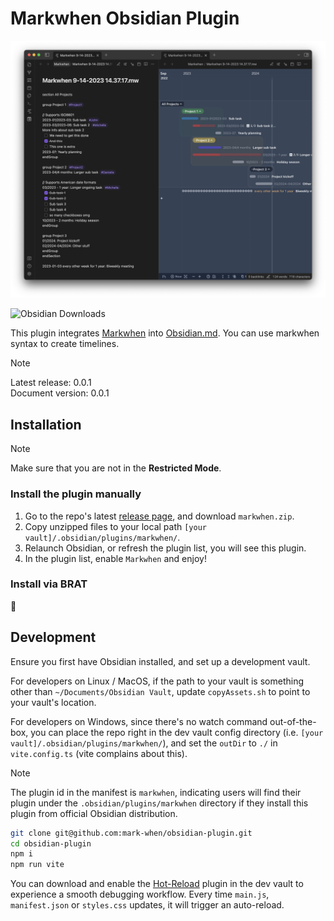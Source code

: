 # Markwhen Obsidian Plugin

![markwhen-obsidian-plugin](./screenshot.png)

![Obsidian Downloads](https://img.shields.io/badge/dynamic/json?logo=obsidian&color=%23483699&label=downloads&query=%24%5B%22markwhen%22%5D.downloads&url=https%3A%2F%2Fraw.githubusercontent.com%2Fobsidianmd%2Fobsidian-releases%2Fmaster%2Fcommunity-plugin-stats.json)

This plugin integrates [Markwhen](https://github.com/mark-when/markwhen/) into [Obsidian.md](https://obsidian.md/). You can use markwhen syntax to create timelines.

> [!Note]  
> Latest release: 0.0.1  
> Document version: 0.0.1

## Installation

> [!Note]  
> Make sure that you are not in the **Restricted Mode**.

### Install the plugin manually

1. Go to the repo's latest [release page](https://github.com/mark-when/obsidian-plugin/releases/latest), and download `markwhen.zip`.
2. Copy unzipped files to your local path `[your vault]/.obsidian/plugins/markwhen/`.
3. Relaunch Obsidian, or refresh the plugin list, you will see this plugin.
4. In the plugin list, enable `Markwhen` and enjoy!

### Install via BRAT

:construction:

## Development

Ensure you first have Obsidian installed, and set up a development vault.

For developers on Linux / MacOS, if the path to your vault is something other than `~/Documents/Obsidian Vault`, update `copyAssets.sh` to point to your vault's location.

For developers on Windows, since there's no watch command out-of-the-box, you can place the repo right in the dev vault config directory (i.e. `[your vault]/.obsidian/plugins/markwhen/`), and set the `outDir` to `./` in `vite.config.ts` (vite complains about this).

> [!Note]
> The plugin id in the manifest is `markwhen`, indicating users will find their plugin under the `.obsidian/plugins/markwhen` directory if they install this plugin from official Obsidian distribution.

```sh
git clone git@github.com:mark-when/obsidian-plugin.git
cd obsidian-plugin
npm i
npm run vite
```

You can download and enable the [Hot-Reload](https://github.com/pjeby/hot-reload) plugin in the dev vault to experience a smooth debugging workflow. Every time `main.js`, `manifest.json` or `styles.css` updates, it will trigger an auto-reload.
